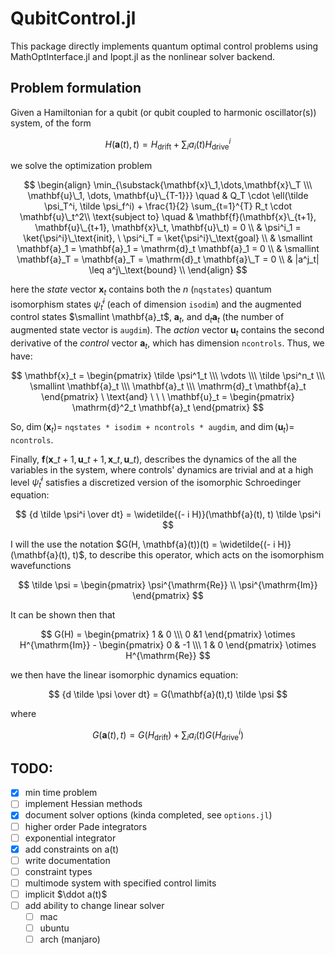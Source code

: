 # QubitControl.jl

This package directly implements quantum optimal control problems using MathOptInterface.jl and Ipopt.jl as the nonlinear solver backend.

## Problem formulation

Given a Hamiltonian for a qubit (or qubit coupled to harmonic oscillator(s)) system, of the form

$$
H(\mathbf{{a}}(t), t ) = H_{\text{drift}} + \sum_{i} a_i(t) H_{\text{drive}}^i
$$

we solve the optimization problem

$$
\begin{align}
\min_{\substack{\mathbf{x}\_1,\dots,\mathbf{x}\_T \\\ \mathbf{u}\_1, \dots, \mathbf{u}\_{T-1}}} \quad
& Q_T \cdot \ell(\tilde \psi_T^i, \tilde \psi_f^i) + \frac{1}{2} \sum_{t=1}^{T} R_t \cdot \mathbf{u}\_t^2\\ 
\text{subject to} \quad 
& \mathbf{f}(\mathbf{x}\_{t+1}, \mathbf{u}\_{t+1}, \mathbf{x}\_t, \mathbf{u}\_t) = 0  \\
& \psi^i_1 = \ket{\psi^i}\_\text{init}, \ \psi^i_T = \ket{\psi^i}\_\text{goal} \\
& \smallint \mathbf{a}_1 = \mathbf{a}_1 = \mathrm{d}_t \mathbf{a}_1 = 0 \\  
& \smallint \mathbf{a}_T = \mathbf{a}_T = \mathrm{d}_t \mathbf{a}\_T = 0 \\
& |a^j_t| \leq a^j\_\text{bound} \\
\end{align}
$$

here the *state* vector $\mathbf{x}_t$ contains both the $n$ (`nqstates`) quantum isomorphism states $\tilde \psi^i_t$ (each of dimension `isodim`) and the augmented control states $\smallint \mathbf{a}_t$, $\mathbf{a}_t$, and $\mathrm{d}_t \mathbf{a}_t$ (the number of augmented state vector is `augdim`). The *action* vector $\mathbf{u}_t$ contains the second derivative of the *control* vector $\mathbf{a}_t$, which has dimension `ncontrols`. Thus, we have:

$$
\mathbf{x}_t = \begin{pmatrix} \tilde \psi^1_t \\\ \vdots \\\ \tilde \psi^n_t \\\ \smallint \mathbf{a}_t \\\ \mathbf{a}_t \\\ \mathrm{d}_t \mathbf{a}_t \end{pmatrix} \ \text{and} \ \ \ \mathbf{u}_t = \begin{pmatrix} \mathrm{d}^2_t \mathbf{a}_t  \end{pmatrix}
$$

So, $\dim(\mathbf{x}_t) =$ `nqstates * isodim + ncontrols * augdim`, and $\dim(\mathbf{u}_t)=$ `ncontrols`.

Finally, $\mathbf{f}(\mathbf{x}\_{t+1}, \mathbf{u}\_{t+1}, \mathbf{x}\_t, \mathbf{u}\_t)$, describes the dynamics of the all the variables in the system, where controls' dynamics are trivial and at a high level $\tilde \psi^i_t$ satisfies a discretized version of the isomorphic Schroedinger equation:

$$
{d \tilde \psi^i \over dt} = \widetilde{(- i H)}(\mathbf{a}(t), t) \tilde \psi^i
$$

I will the use the notation $G(H, \mathbf{a}(t))(t) = \widetilde{(- i H)}(\mathbf{a}(t), t)$, to describe this operator, which acts on the isomorphism wavefunctions 

$$
\tilde \psi = \begin{pmatrix} \psi^{\mathrm{Re}} \\ \psi^{\mathrm{Im}} \end{pmatrix}
$$ 

It can be shown then that

$$
G(H) = \begin{pmatrix} 1 & 0 \\\ 0 &1 \end{pmatrix} \otimes H^{\mathrm{Im}} - \begin{pmatrix} 0 & -1 \\\ 1 & 0 \end{pmatrix} \otimes H^{\mathrm{Re}}
$$

we then have the linear isomorphic dynamics equation:

$$
{d \tilde \psi \over dt} = G(\mathbf{a}(t),t) \tilde \psi
$$

where

$$
G(\mathbf{a}(t),t) = G(H_{\text{drift}}) + \sum_i a_i(t) G(H_{\text{drive}}^i) 
$$

## TODO: 

- [x] min time problem
- [ ] implement Hessian methods
- [x] document solver options (kinda completed, see `options.jl`)
- [ ] higher order Pade integrators
- [ ] exponential integrator
- [x] add constraints on a(t)
- [ ] write documentation 
- [ ] constraint types
- [ ] multimode system with specified control limits
- [ ] implicit $\ddot a(t)$
- [ ] add ability to change linear solver
  - [ ] mac
  - [ ] ubuntu
  - [ ] arch (manjaro)
